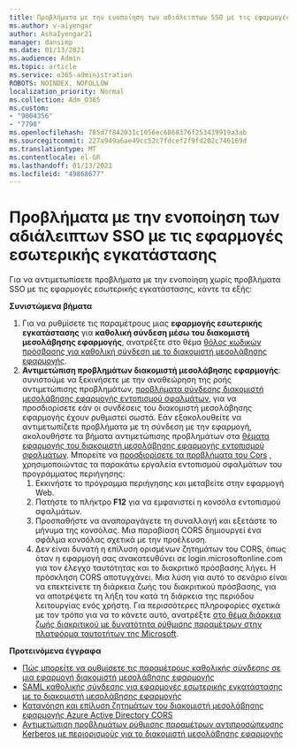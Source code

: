 ```yaml
---
title: Προβλήματα με την ενοποίηση των αδιάλειπτων SSO με τις εφαρμογές εσωτερικής εγκατάστασης
ms.author: v-aiyengar
author: AshaIyengar21
manager: dansimp
ms.date: 01/13/2021
ms.audience: Admin
ms.topic: article
ms.service: o365-administration
ROBOTS: NOINDEX, NOFOLLOW
localization_priority: Normal
ms.collection: Adm_O365
ms.custom:
- "9004356"
- "7798"
ms.openlocfilehash: 785d7f842031c1056ec6868376f253439919a3ab
ms.sourcegitcommit: 227a949a6ae49cc52c7fdcef2f9fd202c746169d
ms.translationtype: MT
ms.contentlocale: el-GR
ms.lasthandoff: 01/13/2021
ms.locfileid: "49868677"
---
```

# <a name="issues-with-integrating-seamless-sso-with-my-on-premises-apps"></a>Προβλήματα με την ενοποίηση των αδιάλειπτων SSO με τις εφαρμογές εσωτερικής εγκατάστασης

Για να αντιμετωπίσετε προβλήματα με την ενοποίηση χωρίς προβλήματα SSO με τις εφαρμογές εσωτερικής εγκατάστασης, κάντε τα εξής:

**Συνιστώμενα βήματα**

1. Για να ρυθμίσετε τις παραμέτρους μιας **εφαρμογής εσωτερικής εγκατάστασης** για **καθολική σύνδεση μέσω του διακομιστή μεσολάβησης εφαρμογής**, ανατρέξτε στο θέμα [θόλος κωδικών πρόσβασης για καθολική σύνδεση με το διακομιστή μεσολάβησης εφαρμογής](https://docs.microsoft.com/azure/active-directory/manage-apps/application-proxy-configure-single-sign-on-password-vaulting).
1. **Αντιμετώπιση προβλημάτων διακομιστή μεσολάβησης εφαρμογής**: συνιστούμε να ξεκινήσετε με την αναθεώρηση της ροής αντιμετώπισης προβλημάτων, [προβλήματα σύνδεσης διακομιστή μεσολάβησης εφαρμογής εντοπισμού σφαλμάτων](https://docs.microsoft.com/azure/active-directory/manage-apps/application-proxy-debug-connectors), για να προσδιορίσετε εάν οι συνδέσεις του διακομιστή μεσολάβησης εφαρμογής έχουν ρυθμιστεί σωστά. Εάν εξακολουθείτε να αντιμετωπίζετε προβλήματα με τη σύνδεση με την εφαρμογή, ακολουθήστε τα βήματα αντιμετώπισης προβλημάτων στα [θέματα εφαρμογής του διακομιστή μεσολάβησης εφαρμογής εντοπισμού σφαλμάτων](https://docs.microsoft.com/azure/active-directory/manage-apps/application-proxy-debug-apps). Μπορείτε να [προσδιορίσετε τα προβλήματα του Cors](https://docs.microsoft.com/azure/active-directory/manage-apps/application-proxy-understand-cors-issues#understand-and-identify-cors-issues) , χρησιμοποιώντας τα παρακάτω εργαλεία εντοπισμού σφαλμάτων του προγράμματος περιήγησης:
    1. Εκκινήστε το πρόγραμμα περιήγησης και μεταβείτε στην εφαρμογή Web.
    1. Πατήστε το πλήκτρο **F12** για να εμφανιστεί η κονσόλα εντοπισμού σφαλμάτων.
    1. Προσπαθήστε να αναπαραγάγετε τη συναλλαγή και εξετάστε το μήνυμα της κονσόλας. Μια παραβίαση CORS δημιουργεί ένα σφάλμα κονσόλας σχετικά με την προέλευση.
    1. Δεν είναι δυνατή η επίλυση ορισμένων ζητημάτων του CORS, όπως όταν η εφαρμογή σας ανακατευθύνει σε login.microsoftonline.com για τον έλεγχο ταυτότητας και το διακριτικό πρόσβασης λήγει. Η πρόσκληση CORS αποτυγχάνει. Μια λύση για αυτό το σενάριο είναι να επεκτείνετε τη διάρκεια ζωής του διακριτικού πρόσβασης, για να αποτρέψετε τη λήξη του κατά τη διάρκεια της περιόδου λειτουργίας ενός χρήστη. Για περισσότερες πληροφορίες σχετικά με τον τρόπο για να το κάνετε αυτό, ανατρέξτε [στο θέμα διάρκεια ζωής διακριτικού με δυνατότητα ρύθμισης παραμέτρων στην πλατφόρμα ταυτοτήτων της Microsoft](https://docs.microsoft.com/azure/active-directory/develop/active-directory-configurable-token-lifetimes).

**Προτεινόμενα έγγραφα**

- [Πώς μπορείτε να ρυθμίσετε τις παραμέτρους καθολικής σύνδεσης σε μια εφαρμογή διακομιστή μεσολάβησης εφαρμογής](https://docs.microsoft.com/azure/active-directory/manage-apps/application-proxy-config-sso-how-to)
- [SAML καθολικής σύνδεσης για εφαρμογές εσωτερικής εγκατάστασης με το διακομιστή μεσολάβησης εφαρμογής](https://docs.microsoft.com/azure/active-directory/manage-apps/application-proxy-configure-single-sign-on-on-premises-apps)
- [Κατανόηση και επίλυση ζητημάτων του διακομιστή μεσολάβησης εφαρμογής Azure Active Directory CORS](https://docs.microsoft.com/azure/active-directory/manage-apps/application-proxy-understand-cors-issues#solutions-for-application-proxy-cors-issues)
- [Αντιμετώπιση προβλημάτων ρύθμισης παραμέτρων αντιπροσώπευσης Kerberos με περιορισμούς για το διακομιστή μεσολάβησης εφαρμογής](https://docs.microsoft.com/azure/active-directory/manage-apps/application-proxy-back-end-kerberos-constrained-delegation-how-to)